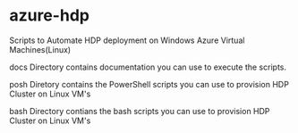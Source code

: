 azure-hdp
=========

Scripts to Automate HDP deployment on Windows Azure Virtual Machines(Linux)

docs Directory contains documentation you can use to execute the scripts.

posh Diretory contains the PowerShell scripts you can use to provision HDP Cluster on Linux VM's

bash Directory contians the bash scripts you can use to provision HDP Cluster on Linux VM's
